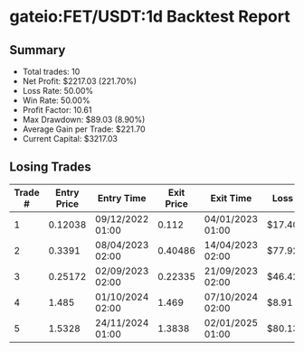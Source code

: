 # gateio:FET/USDT:1d Backtest Report

## Summary

- Total trades: 10
- Net Profit: $2217.03 (221.70%)
- Loss Rate: 50.00%
- Win Rate: 50.00%
- Profit Factor: 10.61
- Max Drawdown: $89.03 (8.90%)
- Average Gain per Trade: $221.70
- Current Capital: $3217.03

## Losing Trades

| Trade # | Entry Price | Entry Time | Exit Price | Exit Time | Loss |
|---------|-------------|------------|------------|-----------|------|
| 1 | 0.12038 | 09/12/2022 01:00 | 0.112 | 04/01/2023 01:00 | $17.40 |
| 2 | 0.3391 | 08/04/2023 02:00 | 0.40486 | 14/04/2023 02:00 | $77.92 |
| 3 | 0.25172 | 02/09/2023 02:00 | 0.22335 | 21/09/2023 02:00 | $46.42 |
| 4 | 1.485 | 01/10/2024 02:00 | 1.469 | 07/10/2024 02:00 | $8.91 |
| 5 | 1.5328 | 24/11/2024 01:00 | 1.3838 | 02/01/2025 01:00 | $80.13 |
